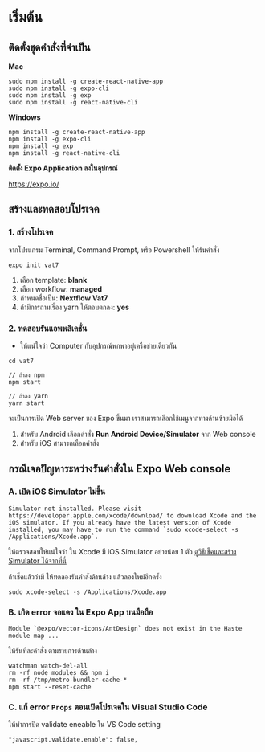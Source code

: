 
# เริ่มต้น

## ติดตั้งชุดคำสั่งที่จำเป็น 

**Mac**

```
sudo npm install -g create-react-native-app
sudo npm install -g expo-cli
sudo npm install -g exp
sudo npm install -g react-native-cli
```

**Windows**

```
npm install -g create-react-native-app
npm install -g expo-cli
npm install -g exp
npm install -g react-native-cli
```

**ติดตั้ง Expo Application ลงในอุปกรณ์**

https://expo.io/

## สร้างและทดสอบโปรเจค

### 1. สร้างโปรเจค

จากโปรแกรม Terminal, Command Prompt, หรือ Powershell ให้รันคำสั่ง

```
expo init vat7
```

1. เลือก template: **blank**
2. เลือก workflow: **managed**
3. กำหนดชื่อเป็น: **Nextflow Vat7**
4. ถ้ามีการถามเรื่อง yarn ให้ตอบตกลง: **yes**

### 2. ทดสอบรันแอพพลิเคชั่น

* ให้แน่ใจว่า Computer กับอุปกรณ์พกพาอยู่เครือข่ายเดียวกัน

```
cd vat7

// ถ้าลง npm
npm start

// ถ้าลง yarn
yarn start
```

จะเป็นการเปิด Web server ของ Expo ขึ้นมา เราสามารถเลือกใช้เมนูจากทางด้านซ้ายมือได้

1. สำหรับ Android เลือกคำสั่ง **Run Android Device/Simulator** จาก Web console
2. สำหรับ iOS สามารถเลือกคำสั่ง

## กรณีเจอปัญหาระหว่างรันคำสั่งใน Expo Web console


### A. เปิด iOS  Simulator ไม่ขึ้น 
```
Simulator not installed. Please visit https://developer.apple.com/xcode/download/ to download Xcode and the iOS simulator. If you already have the latest version of Xcode installed, you may have to run the command `sudo xcode-select -s /Applications/Xcode.app`.
```

ให้ตรวจสอบให้แน่ใจว่า ใน Xcode มี iOS Simulator อย่างน้อย 1 ตัว [ดูวิธีเช็คและสร้าง Simulator ได้จากที่นี่](https://nextflow.in.th/2019/create-and-manage-ios-simulator-with-xcode-thai/)



ถ้าเช็คแล้วว่ามี ให้ทดลองรันคำสั่งด้านล่าง แล้วลองใหม่อีกครั้ง

```
sudo xcode-select -s /Applications/Xcode.app
```



### B. เกิด error จอแดง ใน Expo App บนมือถือ

```
Module `@expo/vector-icons/AntDesign` does not exist in the Haste module map ...
```

ให้รันทีละคำสั่ง ตามรายการด้านล่าง

```
watchman watch-del-all
rm -rf node_modules && npm i
rm -rf /tmp/metro-bundler-cache-*
npm start --reset-cache
```


### C. แก้ error `Props` ตอนเปิดโปรเจคใน Visual Studio Code

ให้ทำการปิด validate eneable ใน VS Code setting

```
"javascript.validate.enable": false,
```